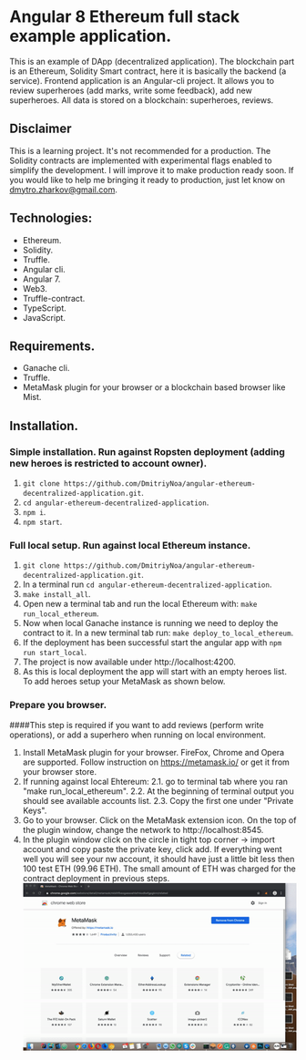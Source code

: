 # Angular 8 Ethereum full stack example application.
This is an example of DApp (decentralized application). The blockchain part is an Ethereum, Solidity Smart contract, here it is basically the backend (a service). Frontend application is an Angular-cli project.
It allows you to review superheroes (add marks, write some feedback), add new superheroes. All data is stored on a blockchain: superheroes, reviews.


## Disclaimer
This is a learning project. It's not recommended for a production. The Solidity contracts are implemented with experimental flags enabled to simplify the development. I will improve it to make production ready soon. If you would like to help me bringing it ready to production, just let know on dmytro.zharkov@gmail.com.

## Technologies: 
* Ethereum.
* Solidity.
* Truffle.
* Angular cli.
* Angular 7.
* Web3.
* Truffle-contract.
* TypeScript.
* JavaScript.

## Requirements.
* Ganache cli.
* Truffle.
* MetaMask plugin for your browser or a blockchain based browser like Mist.

## Installation.
### Simple installation. Run against Ropsten deployment (adding new heroes is restricted to account owner).

1. ```git clone https://github.com/DmitriyNoa/angular-ethereum-decentralized-application.git```.
2. ```cd angular-ethereum-decentralized-application```.
3. ```npm i```.
4. ```npm start```.

### Full local setup. Run against local Ethereum instance. 

1. ```git clone https://github.com/DmitriyNoa/angular-ethereum-decentralized-application.git```.
2. In a terminal run ```cd angular-ethereum-decentralized-application```.
3. ```make install_all```.
4. Open new a terminal tab and run the local Ethereum with: ```make run_local_ethereum```.
5. Now when local Ganache instance is running we need to deploy the contract to it. In a new terminal tab run: ```make deploy_to_local_ethereum```.
6. If the deployment has been successful start the angular app with ```npm run start_local```.
7. The project is now available under http://localhost:4200.
8. As this is local deployment the app will start with an empty heroes list. To add heroes setup your MetaMask as shown below.

### Prepare you browser.
####This step is required if you want to add reviews (perform write operations), or add a superhero when running on local environment.
1. Install MetaMask plugin for your browser. FireFox, Chrome and Opera are supported. Follow instruction on https://metamask.io/ or get it from your browser store.
2. If running against local Ehtereum: 
2.1. go to terminal tab where you ran "make run_local_ethereum".
2.2. At the beginning of terminal output you should see available accounts list.
2.3. Copy the first one under "Private Keys".
3. Go to your browser. Click on the MetaMask extension icon. On the top of the plugin window, change the network to http://localhost:8545.
4. In the plugin window click on the circle in tight top corner -> import account and copy paste the private key, click add. If everything went well you will see your nw account, it should have just a little bit less then 100 test ETH (99.96 ETH). The small amount of ETH was charged for the contract deployment in previous steps.
![Accounts import](docs/images/MMSetup.gif?raw=true "Accounts import")
